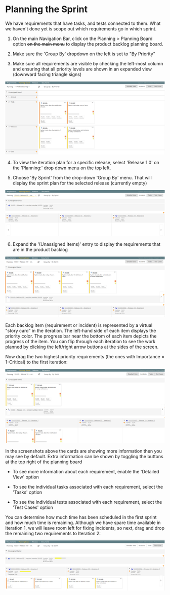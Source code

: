 # Planning the Sprint

We have requirements that have tasks, and tests connected to them. What
we haven't done yet is scope out which requirements go in which sprint.

1.  On the main Navigation Bar, click on the Planning \> Planning Board
option ~~on the main menu~~ to display the product backlog planning
board.

2.  Make sure the 'Group By' dropdown on the left is set to "By
Priority"

3.  Make sure all requirements are visible by checking the left-most
column and ensuring that all priority levels are shown in an
expanded view (downward facing triangle signs)

![](img/Planning_the_Sprint_36.png)




4.  To view the iteration plan for a specific release, select 'Release
1.0' on the 'Planning:' drop down menu on the top left.

5.  Choose 'By Sprint' from the drop-down 'Group By' menu. That will
display the sprint plan for the selected release (currently empty)

![](img/Planning_the_Sprint_37.png)




6.  Expand the '(Unassigned Items)' entry to display the requirements
that are in the product backlog

![](img/Planning_the_Sprint_38.png)




Each backlog item (requirement or incident) is represented by a virtual
"story card" in the iteration. The left-hand side of each item displays
the priority color. The progress bar near the bottom of each item
depicts the progress of the item. You can flip through each iteration to
see the work planned by clicking the left/right arrow buttons at the
sides of the screen.

Now drag the two highest priority requirements (the ones with Importance
= 1-Critical) to the first iteration:

![](img/Planning_the_Sprint_39.png)




In the screenshots above the cards are showing more information then you
may see by default. Extra information can be shown by toggling the
buttons at the top right of the planning board

-   To see more information about each requirement, enable the 'Detailed
View' option

-   To see the individual tasks associated with each requirement, select
the 'Tasks' option

-   To see the individual tests associated with each requirement, select
the 'Test Cases' option

You can determine how much time has been scheduled in the first sprint
and how much time is remaining. Although we have spare time available in
Iteration 1, we will leave room left for fixing incidents, so next, drag
and drop the remaining two requirements to Iteration 2:

![](img/Planning_the_Sprint_40.png)




